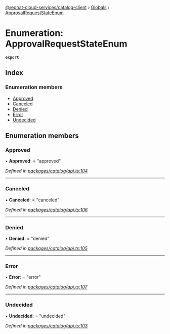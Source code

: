 [@redhat-cloud-services/catalog-client](../README.md) › [Globals](../globals.md) › [ApprovalRequestStateEnum](approvalrequeststateenum.md)

# Enumeration: ApprovalRequestStateEnum

**`export`** 

## Index

### Enumeration members

* [Approved](approvalrequeststateenum.md#approved)
* [Canceled](approvalrequeststateenum.md#canceled)
* [Denied](approvalrequeststateenum.md#denied)
* [Error](approvalrequeststateenum.md#error)
* [Undecided](approvalrequeststateenum.md#undecided)

## Enumeration members

###  Approved

• **Approved**: = "approved"

*Defined in [packages/catalog/api.ts:104](https://github.com/Hyperkid123/javascript-clients/blob/master/packages/catalog/api.ts#L104)*

___

###  Canceled

• **Canceled**: = "canceled"

*Defined in [packages/catalog/api.ts:106](https://github.com/Hyperkid123/javascript-clients/blob/master/packages/catalog/api.ts#L106)*

___

###  Denied

• **Denied**: = "denied"

*Defined in [packages/catalog/api.ts:105](https://github.com/Hyperkid123/javascript-clients/blob/master/packages/catalog/api.ts#L105)*

___

###  Error

• **Error**: = "error"

*Defined in [packages/catalog/api.ts:107](https://github.com/Hyperkid123/javascript-clients/blob/master/packages/catalog/api.ts#L107)*

___

###  Undecided

• **Undecided**: = "undecided"

*Defined in [packages/catalog/api.ts:103](https://github.com/Hyperkid123/javascript-clients/blob/master/packages/catalog/api.ts#L103)*
